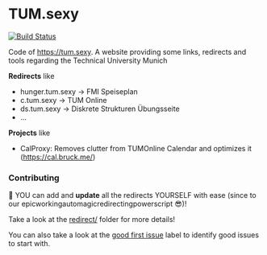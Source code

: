 TUM.sexy
========

[![Build Status](https://travis-ci.org/mammuth/TUM.sexy.svg?branch=master)](https://travis-ci.org/mammuth/TUM.sexy)

Code of https://tum.sexy. A website providing some links, redirects and tools regarding the Technical University Munich


**Redirects** like
* hunger.tum.sexy → FMI Speiseplan
* c.tum.sexy → TUM Online
* ds.tum.sexy → Diskrete Strukturen Übungsseite
* ...

**Projects** like
* CalProxy: Removes clutter from TUMOnline Calendar and optimizes it (https://cal.bruck.me/)

### Contributing

:construction_worker: YOU can add and **update** all the redirects YOURSELF with ease (since to our epicworkingautomagicredirectingpowerscript :sunglasses:)!

Take a look at the [redirect/](https://github.com/mammuth/TUM.sexy/tree/master/redirect) folder for more details!

You can also take a look at the [good first issue](https://github.com/mammuth/TUM.sexy/issues?q=is%3Aissue+is%3Aopen+label%3A%22good+first+issue%22) label to identify good issues to start with.
